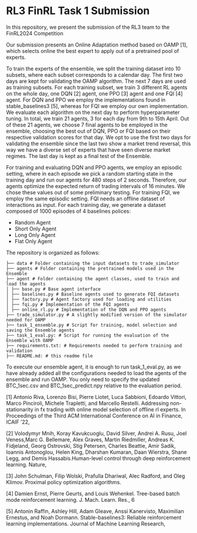# RL3 FinRL Task 1 Submission
In this repository, we present the submission of the RL3 team to the FinRL2024 Competition

Our submission presents an Online Adaptation method based on OAMP [1], which selects online the best expert to apply 
out of a pretrained pool of experts.

To train the experts of the ensemble, we split the training dataset into 10 subsets, where each subset corresponds to a
calendar day. The first two days are kept for validating the OAMP algorithm. The next 7 days are used as training subsets.
For each training subset, we train 3 different RL agents on the whole day, one DQN [2] agent, one PPO [3] agent and
one FQI [4] agent. For DQN and PPO we employ the implementations found in stable_baselines3 [5], whereas for FQI 
we employ our own implementation. We evaluate each algorithm on the next day to perform hyperparameter tuning.
In total, we train 21 agents, 3 for each day from 9th to 15th April. Out of these 21 agents, we choose 7 final agents 
to be employed in the ensemble, choosing the best out of DQN, PPO or FQI based on their respective validation scores
for that day. We opt to use the first two days for validating the ensemble since the last two show a market trend
reversal, this way we have a diverse set of experts that have seen diverse market regimes. The last day is kept as a final
test of the Ensemble.

For training and evaluating DQN and PPO agents, we employ an episodic setting, where in each episode we pick a random 
starting state in the training day and run our agents for 480 steps of 2 seconds.
Therefore, our agents optimize the expected return of trading intervals of 16 minutes. We chose these values out of some 
preliminary testing.
For training FQI, we employ the same episodic setting. FQI needs an offline dataset of interactions as input.
For each training day, we generate a dataset composed of 1000 episodes of 4 baselines polices:
 - Random Agent
 - Short Only Agent
 - Long Only Agent
 - Flat Only Agent

The repository is organized as follows:
```
├── data # Folder containing the input datasets to trade_simulator
├── agents # Folder containing the pretrained models used in the Ensemble
├── agent # Folder containing the agent classes, used to train and load the agents
│ ├── base.py # Base agent interface
│ ├── baselines.py # Baseline agents used to generate FQI datasets
│ ├── factory.py # Agent factory used for loading and utilities
│ ├── fqi.py # Implementation of the FQI agents
│ ├── online_rl.py # Implementation of the DQN and PPO agents
├── trade_simulator.py # A slightly modified version of the simulator needed for OAMP
├── task_1_ensemble.py # Script for training, model selection and saving the Ensemble agents
├── task_1_eval.py: # Script for running the evaluation of the Ensemble with OAMP
├── requirements.txt: # Requirements needed to perform training and validation
├── README.md: # this readme file
```

To execute our ensemble agent, it is enough to run task_1_eval.py, as we have already added all 
the configurations needed to load the agents of the ensemble and run OAMP. 
You only need to specify the updated  BTC_1sec.csv and BTC_1sec_predict.npy relative to the evaluation
period.



[1] Antonio Riva, Lorenzo Bisi, Pierre Liotet, Luca Sabbioni, Edoardo Vittori, Marco Pinciroli, Michele Trapletti, and Marcello Restelli. Addressing non-stationarity in fx trading with online model selection of offline rl experts. In Proceedings of the Third ACM International Conference on AI in Finance, ICAIF ’22,

[2] Volodymyr Mnih, Koray Kavukcuoglu, David Silver, Andrei A. Rusu, Joel Veness,Marc G. Bellemare, Alex Graves, Martin Riedmiller, Andreas K. Fidjeland, Georg Ostrovski, Stig Petersen, Charles Beattie, Amir Sadik, Ioannis Antonoglou, Helen King, Dharshan Kumaran, Daan Wierstra, Shane Legg, and Demis Hassabis.Human-level control through deep reinforcement learning. Nature,

[3] John Schulman, Filip Wolski, Prafulla Dhariwal, Alec Radford, and Oleg Klimov. Proximal policy optimization algorithms. 

[4] Damien Ernst, Pierre Geurts, and Louis Wehenkel. Tree-based batch mode reinforcement learning. J. Mach. Learn. Res., 6

[5] Antonin Raffin, Ashley Hill, Adam Gleave, Anssi Kanervisto, Maximilian Ernestus, and Noah Dormann. Stable-baselines3: Reliable reinforcement learning implementations. Journal of Machine Learning Research,